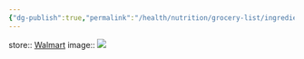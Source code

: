 ```yaml
---
{"dg-publish":true,"permalink":"/health/nutrition/grocery-list/ingredients/proteins/ground-beef/","created":"","updated":""}
---
```



store:: [Walmart](https://www.walmart.com/ip/All-Natural-73-Lean-27-Fat-Ground-Beef-Roll-1lbs-Fresh/15136790)
image:: ![](https://i5.walmartimages.com/asr/e2ee0512-c052-4a80-a4f1-32e3de5d7b03.535653b1e4c1bba259d9da8f82b523fb.jpeg?odnHeight=612&odnWidth=612&odnBg=FFFFFF)
